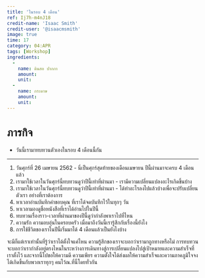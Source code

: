 ```yaml
---
title: 'ในรอบ 4 เดือน'
ref: Ij7h-m4nJ18
credit-name: 'Isaac Smith'
credit-user: '@isaacmsmith'
image: true
time: 17
category: 04:APR
tags: [Workshop]
ingredients:
  -
    name: ดินสอ ปากกา
    amount:
    unit:
  -
    name: กระดาษ
    amount:
    unit:
---
```


# ภารกิจ
 - วันนี้เรามาทบทวนตัวเองในรอบ 4 เดือนนี้กัน

---
1. วันศุกร์ที่ 26 เมษายน 2562 - นี่เป็นศุกร์สุดท้ายของเดือนเมษายน ปีนี้ผ่านมาจะครบ 4 เดือนแล้ว
2. เรามาใช้เวลาในวันศุกร์นี้ทบทวนดูว่าปีนี้เท่าที่ผ่านมา - เรามีความเปลี่ยนแปลงอะไรเกิดขึ้นบ้าง
3. เรามาใช้เวลาในวันศุกร์นี้ทบทวนดูว่าปีนี้เท่าที่ผ่านมา - ได้ทำอะไรลงไปแล้วบ้างเพื่อจะปรับเปลี่ยนตัวเรา อย่างที่เราต้องการ
4. หาเวลาอ่านบันทึกคำขอบคุณ ที่เราได้จดบันทึกไว้ในทุกๆ วัน
5. หาเวลามองดูชื่อหนังสือที่เราได้อ่านไปในปีนี้
6. ทบทวนเรื่องราว-เวลาที่ผ่านมาของปีนี้ดูว่ากำลังพาเราไปที่ไหน
7. ความรัก ความอบอุ่นในครอบครัว เมื่อมาถึงวันนี้เรารู้สึกกับเรื่องนี้ยังไง
8. การใช้ชีวิตของเราในปีนี้เริ่มมาได้ 4 เดือนแล้วเป็นยังไงบ้าง

จะมีก็แต่เราเท่านั้นที่รู้ว่าเราได้ตั้งใจแค่ไหน ความรู้สึกของเราจะบอกว่าเรามาถูกทางหรือไม่ การทบทวนจะบอกว่าเรากำลังอยู่ตรงไหนในระหว่างการเดินทางสู่การเปลี่ยนแปลงไปสู่เป้าหมายและความสำเร็จที่เราตั้งไว้ และจากนี้ไปขอให้ความดี ความเพียร ความตั้งใจได้ส่งผลให้ความสำเร็จและความภาคภูมิใจจงได้เกิดขึ้นกับพวกเราทุกๆ คนไว้ณ.ที่นี้โดยทั่วกัน

---
